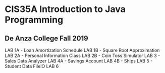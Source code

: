 # CIS35A Introduction to Java Programming
## De Anza College Fall 2019

LAB 1A - Loan Amortization Schedule
LAB 1B - Square Root Approximation
LAB 2A - Personal Information Class
LAB 2B - Coin Toss Simulator
LAB 3 - Sales Data Analyzer
LAB 4A - Savings Account
LAB 4B - Ships
LAB 5 - Student Data FileIO
LAB 6
